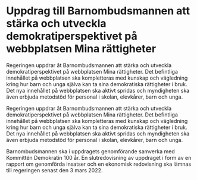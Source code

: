 # Uppdrag till Barnombudsmannen att stärka och utveckla demokratiperspektivet på webbplatsen Mina rättigheter

Regeringen uppdrar åt Barnombudsmannen att stärka och utveckla demokratiperspektivet på webbplatsen Mina rättigheter. Det befintliga innehållet på webbplatsen ska kompletteras med kunskap och vägledning kring hur barn och unga själva kan ta sina demokratiska rättigheter i bruk. Det nya innehållet på webbplatsen ska aktivt spridas och myndigheten ska även erbjuda metodstöd för personal i skolan, elevkårer, barn och unga.

Regeringen uppdrar åt Barnombudsmannen att stärka och utveckla demokratiperspektivet på webbplatsen Mina rättigheter. Det befintliga innehållet på webbplatsen ska kompletteras med kunskap och vägledning kring hur barn och unga själva kan ta sina demokratiska rättigheter i bruk. Det nya innehållet på webbplatsen ska aktivt spridas och myndigheten ska även erbjuda metodstöd för personal i skolan, elevkårer, barn och unga.

Barnombudsmannen ska i uppdragets genomförande samverka med Kommittén Demokratin 100 år. En slutredovisning av uppdraget i form av en rapport om genomförda insatser och en ekonomisk redovisning ska lämnas till regeringen senast den 3 mars 2022.
